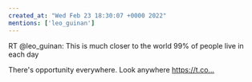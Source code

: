 ```yaml
---
created_at: "Wed Feb 23 18:30:07 +0000 2022"
mentions: ['leo_guinan']
---
```


RT @leo_guinan: This is much closer to the world 99% of people live in each day

There's opportunity everywhere. Look anywhere https://t.co…